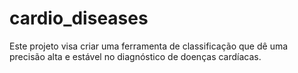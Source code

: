 # cardio_diseases
Este projeto visa criar uma ferramenta de classificação que dê uma precisão alta e estável no diagnóstico de doenças cardíacas.
